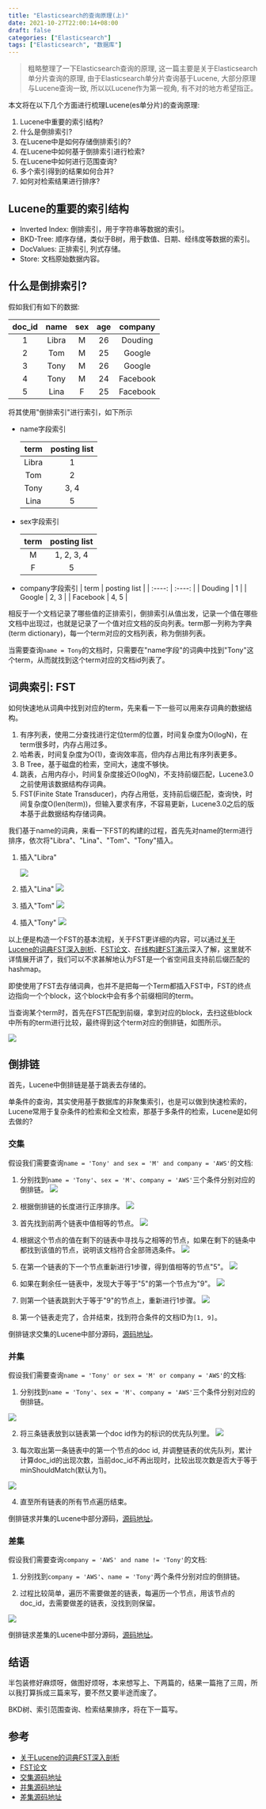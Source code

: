 ```yaml
---
title: "Elasticsearch的查询原理(上)"
date: 2021-10-27T22:00:14+08:00
draft: false
categories: ["Elasticsearch"]
tags: ["Elasticsearch", "数据库"]
---
```


> 粗略整理了一下Elasticsearch查询的原理, 这一篇主要是关于Elasticsearch单分片查询的原理, 由于Elasticsearch单分片查询基于Lucene, 大部分原理与Lucene查询一致, 所以以Lucene作为第一视角, 有不对的地方希望指正。

本文将在以下几个方面进行梳理Lucene(es单分片)的查询原理:
1. Lucene中重要的索引结构?
2. 什么是倒排索引?
3. 在Lucene中是如何存储倒排索引的?
4. 在Lucene中如何基于倒排索引进行检索?
5. 在Lucene中如何进行范围查询?
6. 多个索引得到的结果如何合并?
7. 如何对检索结果进行排序?

## Lucene的重要的索引结构
* Inverted Index: 倒排索引，用于字符串等数据的索引。
* BKD-Tree: 顺序存储，类似于B树，用于数值、日期、经纬度等数据的索引。
* DocValues: 正排索引, 列式存储。
* Store: 文档原始数据内容。


## 什么是倒排索引?

假如我们有如下的数据:

| doc_id | name | sex | age | company |
| :----:| :----: | :----: | :----: | :----: |
| 1 | Libra | M | 26 | Douding |
| 2 | Tom | M | 25 | Google |
| 3 | Tony | M | 26 | Google |
| 4 | Tony | M | 24 | Facebook |
| 5 | Lina | F | 25 | Facebook |

将其使用"倒排索引"进行索引，如下所示

* name字段索引

  | term | posting list |
  | :----: | :----: |
  | Libra | 1 |
  | Tom | 2 |
  | Tony | 3, 4 |
  | Lina | 5 |

* sex字段索引

  | term | posting list |
  | :----: | :----: |
  | M | 1, 2, 3, 4 |
  | F | 5 |

* company字段索引
  | term | posting list |
  | :----: | :----: |
  | Douding | 1 |
  | Google | 2, 3 |
  | Facebook | 4, 5 |

相反于一个文档记录了哪些值的正排索引，倒排索引从值出发，记录一个值在哪些文档中出现过，也就是记录了一个值对应文档的反向列表。term那一列称为字典(term dictionary)，每一个term对应的文档列表，称为倒排列表。

当需要查询`name = Tony`的文档时，只需要在"name字段"的词典中找到"Tony"这个term，从而就找到这个term对应的文档id列表了。

## 词典索引: FST

如何快速地从词典中找到对应的term，先来看一下一些可以用来存词典的数据结构。

1. 有序列表，使用二分查找进行定位term的位置，时间复杂度为O(logN)，在term很多时，内存占用过多。
2. 哈希表，时间复杂度为O(1)，查询效率高，但内存占用比有序列表更多。
3. B Tree，基于磁盘的检索，空间大，速度不够快。
4. 跳表，占用内存小，时间复杂度接近O(logN)，不支持前缀匹配，Lucene3.0之前使用该数据结构存词典。
5. FST(Finite State Transducer)，内存占用低，支持前后缀匹配，查询快，时间复杂度O(len(term))，但输入要求有序，不容易更新，Lucene3.0之后的版本基于此数据结构存储词典。

我们基于name的词典，来看一下FST的构建的过程，首先先对name的term进行排序，依次将"Libra"、"Lina"、"Tom"、"Tony"插入。
1. 插入"Libra"

   ![](/img/es-read-0/1.png)
2. 插入"Lina"
   ![](/img/es-read-0/2.png)
3. 插入"Tom"
   ![](/img/es-read-0/3.png)
4. 插入"Tony"
   ![](/img/es-read-0/4.png)

以上便是构造一个FST的基本流程，关于FST更详细的内容，可以通过[关于Lucene的词典FST深入剖析](https://www.shenyanchao.cn/blog/2018/12/04/lucene-fst/)、[FST论文](https://cs.nyu.edu/~mohri/pub/fla.pdf)、[在线构建FST演示](http://examples.mikemccandless.com/fst.py?terms=aaaa%0D%0Abbaa%0D%0A&cmd=Build+it%21)深入了解，这里就不详情展开讲了，我们可以不求甚解地认为FST是一个省空间且支持前后缀匹配的hashmap。

即使使用了FST去存储词典，也并不是把每一个Term都插入FST中，FST的终点边指向一个个block，这个block中会有多个前缀相同的term。

当查询某个term时，首先在FST匹配到前缀，拿到对应的block，去扫这些block中所有的term进行比较，最终得到这个term对应的倒排链，如图所示。

![](/img/es-read-0/5.png)

## 倒排链

首先，Lucene中倒排链是基于跳表去存储的。

单条件的查询，其实使用基于数据库的非聚集索引，也是可以做到快速检索的，Lucene常用于复杂条件的检索和全文检索，那基于多条件的检索，Lucene是如何去做的?

### 交集

假设我们需要查询`name = 'Tony' and sex = 'M' and company = 'AWS'`的文档:

1. 分别找到`name = 'Tony'`、`sex = 'M'`、`company = 'AWS'`三个条件分别对应的倒排链。
   ![](/img/es-read-0/6-0.png)

2. 根据倒排链的长度进行正序排序。
   ![](/img/es-read-0/6-1.png)

3. 首先找到前两个链表中值相等的节点。
   ![](/img/es-read-0/6-2.png)

4. 根据这个节点的值在剩下的链表中寻找与之相等的节点，如果在剩下的链条中都找到该值的节点，说明该文档符合全部筛选条件。
   ![](/img/es-read-0/6-3.png)

5. 在第一个链表的下一个节点重新进行1步骤，得到值相等的节点"5"。
   ![](/img/es-read-0/6-4.png)

6. 如果在剩余任一链表中，发现大于等于"5"的第一个节点为"9"。
   ![](/img/es-read-0/6-5.png)

7. 则第一个链表跳到大于等于"9"的节点上，重新进行1步骤。
   ![](/img/es-read-0/6-6.png)

8. 第一个链表走完了，合并结束，找到符合条件的文档ID为`[1, 9]`。

倒排链求交集的Lucene中部分源码，[源码地址](https://github.com/apache/lucene/blob/5e0e7a5479bca798ccfe385629a0ca2ba5870bc0/lucene/core/src/java/org/apache/lucene/search/ConjunctionDISI.java)。


### 并集

假设我们需要查询`name = 'Tony' or sex = 'M' or company = 'AWS'`的文档:

1. 分别找到`name = 'Tony'`、`sex = 'M'`、`company = 'AWS'`三个条件分别对应的倒排链。

  ![](/img/es-read-0/6-0.png)

2. 将三条链表放到以链表第一个doc id作为的标识的优先队列里。
  ![](/img/es-read-0/6-0.png)

3. 每次取出第一条链表中的第一个节点的doc id, 并调整链表的优先队列，累计计算doc_id的出现次数，当前doc_id不再出现时，比较出现次数是否大于等于minShouldMatch(默认为1)。

  ![](/img/es-read-0/7-3.png)

4. 直至所有链表的所有节点遍历结束。

倒排链求并集的Lucene中部分源码，[源码地址](https://github.com/apache/lucene/blob/d5d6dc079395c47cd6d12dcce3bcfdd2c7d9dc63/lucene/core/src/java/org/apache/lucene/search/DisjunctionScorer.java)。

### 差集

假设我们需要查询`company = 'AWS' and name != 'Tony'`的文档:

1. 分别找到`company = 'AWS'`、`name = 'Tony'`两个条件分别对应的倒排链。

2. 过程比较简单，遍历不需要做差的链表，每遍历一个节点，用该节点的doc_id，去需要做差的链表，没找到则保留。

  ![](/img/es-read-0/8-1.png)

倒排链求差集的Lucene中部分源码，[源码地址](https://github.com/apache/lucene/blob/d5d6dc079395c47cd6d12dcce3bcfdd2c7d9dc63/lucene/core/src/java/org/apache/lucene/search/ReqExclScorer.java)。

## 结语
  半包装修好麻烦呀，做图好烦呀，本来想写上、下两篇的，结果一篇拖了三周，所以我打算拆成三篇来写，要不然又要半途而废了。

  BKD树、索引范围查询、检索结果排序，将在下一篇写。

## 参考
* [关于Lucene的词典FST深入剖析](https://www.shenyanchao.cn/blog/2018/12/04/lucene-fst/)
* [FST论文](https://cs.nyu.edu/~mohri/pub/fla.pdf)
* [交集源码地址](https://github.com/apache/lucene/blob/5e0e7a5479bca798ccfe385629a0ca2ba5870bc0/lucene/core/src/java/org/apache/lucene/search/ConjunctionDISI.java)
* [并集源码地址](https://github.com/apache/lucene/blob/d5d6dc079395c47cd6d12dcce3bcfdd2c7d9dc63/lucene/core/src/java/org/apache/lucene/search/DisjunctionScorer.java)
* [差集源码地址](https://github.com/apache/lucene/blob/d5d6dc079395c47cd6d12dcce3bcfdd2c7d9dc63/lucene/core/src/java/org/apache/lucene/search/ReqExclScorer.java)

